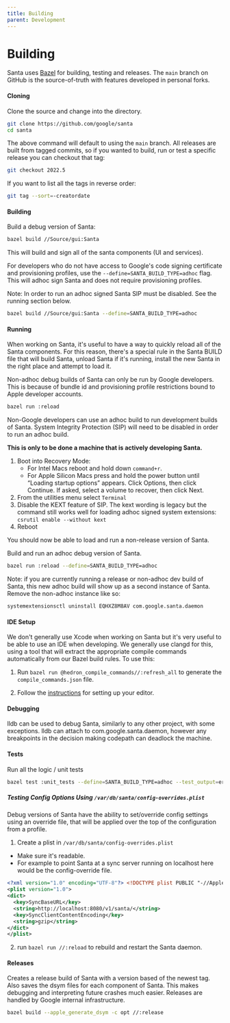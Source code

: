 ```yaml
---
title: Building
parent: Development
---
```


# Building

Santa uses [Bazel](https://bazel.build) for building, testing and releases. The
`main` branch on GitHub is the source-of-truth with features developed in
personal forks.

#### Cloning

Clone the source and change into the directory.

```sh
git clone https://github.com/google/santa
cd santa
```

The above command will default to using the `main` branch. All releases are
built from tagged commits, so if you wanted to build, run or test a specific
release you can checkout that tag:

```sh
git checkout 2022.5
```

If you want to list all the tags in reverse order:

```sh
git tag --sort=-creatordate
```

#### Building

Build a debug version of Santa:

```sh
bazel build //Source/gui:Santa
```

This will build and sign all of the santa components (UI and services).

For developers who do not have access to Google's code signing certificate and
provisioning profiles, use the `--define=SANTA_BUILD_TYPE=adhoc` flag. This will
adhoc sign Santa and does not require provisioning profiles.

Note: In order to run an adhoc signed Santa SIP must be disabled. See the
running section below.

```sh
bazel build //Source/gui:Santa --define=SANTA_BUILD_TYPE=adhoc
```

#### Running

When working on Santa, it's useful to have a way to quickly reload all of the
Santa components. For this reason, there's a special rule in the Santa BUILD
file that will build Santa, unload Santa if it's running, install the new
Santa in the right place and attempt to load it.

Non-adhoc debug builds of Santa can only be run by Google developers. This is
because of bundle id and provisioning profile restrictions bound to Apple
developer accounts.

```sh
bazel run :reload
```

Non-Google developers can use an adhoc build to run development builds of Santa.
System Integrity Protection (SIP) will need to be disabled in order to run an
adhoc build.

**This is only to be done a machine that is actively developing Santa.**

1.  Boot into Recovery Mode:
    *   For Intel Macs reboot and hold down `command+r`.
    *   For Apple Silicon Macs press and hold the power button until “Loading
        startup options” appears. Click Options, then click Continue. If asked,
        select a volume to recover, then click Next.
2.  From the utilities menu select `Terminal`
3.  Disable the KEXT feature of SIP. The kext wording is legacy but the command
    still works well for loading adhoc signed system extensions: `csrutil enable
    --without kext`
4.  Reboot

You should now be able to load and run a non-release version of Santa.

Build and run an adhoc debug version of Santa.

```sh
bazel run :reload --define=SANTA_BUILD_TYPE=adhoc
```

Note: if you are currently running a release or non-adhoc dev build of Santa,
this new adhoc build will show up as a second instance of Santa. Remove the
non-adhoc instance like so:

```sh
systemextensionsctl uninstall EQHXZ8M8AV com.google.santa.daemon
```

#### IDE Setup

We don't generally use Xcode when working on Santa but it's very useful to be
able to use an IDE when developing. We generally use clangd for this, using a
tool that will extract the appropriate compile commands automatically from our
Bazel build rules. To use this:

1) Run `bazel run @hedron_compile_commands//:refresh_all` to generate the
   `compile_commands.json` file.

2) Follow the [instructions](https://github.com/hedronvision/bazel-compile-commands-extractor#editor-setup--for-autocomplete-based-on-compile_commandsjson)
   for setting up your editor.

#### Debugging

lldb can be used to debug Santa, similarly to any other project, with some
exceptions. lldb can attach to com.google.santa.daemon, however any breakpoints
in the decision making codepath can deadlock the machine.

#### Tests

Run all the logic / unit tests

```sh
bazel test :unit_tests --define=SANTA_BUILD_TYPE=adhoc --test_output=errors
```

##### Testing Config Options Using `/var/db/santa/config-overrides.plist`

Debug versions of Santa have the ability to set/override config settings using an override file, that will be applied over the top of the configuration from a profile.

1. Create a plist in `/var/db/santa/config-overrides.plist`
  - Make sure it's readable. 
  - For example to point Santa at a sync server running on localhost here would be the config-override file.

  ```xml
  <?xml version="1.0" encoding="UTF-8"?> <!DOCTYPE plist PUBLIC "-//Apple//DTD PLIST 1.0//EN" "http://www.apple.com/DTDs/PropertyList-1.0.dtd">
  <plist version="1.0">
  <dict>    
    <key>SyncBaseURL</key>
    <string>http://localhost:8080/v1/santa/</string>
    <key>SyncClientContentEncoding</key>
    <string>gzip</string>
  </dict>
</plist>
  ```

2. run `bazel run //:reload` to rebuild and restart the Santa daemon.

#### Releases

Creates a release build of Santa with a version based of the newest tag. Also
saves the dsym files for each component of Santa. This makes debugging and
interpreting future crashes much easier. Releases are handled by Google internal
infrastructure.

```sh
bazel build --apple_generate_dsym -c opt //:release
```

